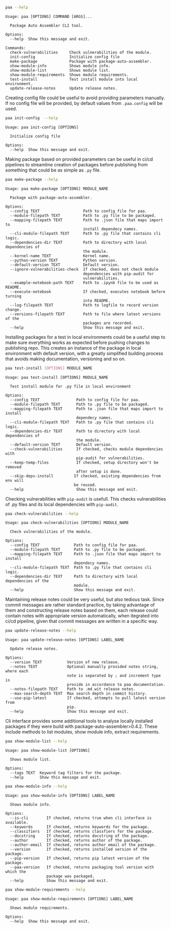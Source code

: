 
``` bash
paa --help
```

```
Usage: paa [OPTIONS] COMMAND [ARGS]...

  Package Auto Assembler CLI tool.

Options:
  --help  Show this message and exit.

Commands:
  check-vulnerabilities     Check vulnerabilities of the module.
  init-config               Initialize config file
  make-package              Package with package-auto-assembler.
  show-module-info          Shows module info.
  show-module-list          Shows module list.
  show-module-requirements  Shows module requirements.
  test-install              Test install module into local environment.
  update-release-notes      Update release notes.
```

Creating config file could be useful to avoid providing parameters manually. If no config file will be provided, by default values from `.paa.config` will be used.

``` bash
paa init-config  --help
```

```
Usage: paa init-config [OPTIONS]

  Initialize config file

Options:
  --help  Show this message and exit.
```

Making package based on provided parameters can be useful in ci/cd pipelines to streamline creation of packages before publishing from something that could be as simple as `.py` file.

``` bash
paa make-package --help
```

```
Usage: paa make-package [OPTIONS] MODULE_NAME

  Package with package-auto-assembler.

Options:
  --config TEXT                   Path to config file for paa.
  --module-filepath TEXT          Path to .py file to be packaged.
  --mapping-filepath TEXT         Path to .json file that maps import to
                                  install dependecy names.
  --cli-module-filepath TEXT      Path to .py file that contains cli logic.
  --dependencies-dir TEXT         Path to directory with local dependencies of
                                  the module.
  --kernel-name TEXT              Kernel name.
  --python-version TEXT           Python version.
  --default-version TEXT          Default version.
  --ignore-vulnerabilities-check  If checked, does not check module
                                  dependencies with pip-audit for
                                  vulnerabilities.
  --example-notebook-path TEXT    Path to .ipynb file to be used as README.
  --execute-notebook              If checked, executes notebook before turning
                                  into README.
  --log-filepath TEXT             Path to logfile to record version change.
  --versions-filepath TEXT        Path to file where latest versions of the
                                  packages are recorded.
  --help                          Show this message and exit.
```

Installing packages for a test in local environments could be a useful step to make sure everything works as expected before pushing changes to publishing repo. This creates an instance of the package in local environment with default version, with a greatly simplified building process that avoids making documentation, versioning and so on.

``` bash
paa test-install [OPTIONS] MODULE_NAME
```

```
Usage: paa test-install [OPTIONS] MODULE_NAME

  Test install module for .py file in local environment

Options:
  --config TEXT                Path to config file for paa.
  --module-filepath TEXT       Path to .py file to be packaged.
  --mapping-filepath TEXT      Path to .json file that maps import to install
                               dependecy names.
  --cli-module-filepath TEXT   Path to .py file that contains cli logic.
  --dependencies-dir TEXT      Path to directory with local dependencies of
                               the module.
  --default-version TEXT       Default version.
  --check-vulnerabilities      If checked, checks module dependencies with
                               pip-audit for vulnerabilities.
  --keep-temp-files            If checked, setup directory won't be removed
                               after setup is done.
  --skip-deps-install         If checked, existing dependencies from env will
                              be reused.
  --help                       Show this message and exit.
```

Checking vulnerabilities with `pip-audit` is usefull. This checks vulnerabilities of .py files and its local dependencies with `pip-audit`.

``` bash
paa check-vulnerabilities --help
```

```
Usage: paa check-vulnerabilities [OPTIONS] MODULE_NAME

  Check vulnerabilities of the module.

Options:
  --config TEXT               Path to config file for paa.
  --module-filepath TEXT      Path to .py file to be packaged.
  --mapping-filepath TEXT     Path to .json file that maps import to install
                              dependecy names.
  --cli-module-filepath TEXT  Path to .py file that contains cli logic.
  --dependencies-dir TEXT     Path to directory with local dependencies of the
                              module.
  --help                      Show this message and exit.
```

Maintaining release notes could be very useful, but also tedious task. 
Since commit messages are rather standard practice, by taking advantage of them and constructing release notes based on them, each release could contain notes with appropriate version automatically, when itegrated into ci/cd pipeline, given that commit messages are written in a specific way. 

``` bash
paa update-release-notes --help
```

```
Usage: paa update-release-notes [OPTIONS] LABEL_NAME

  Update release notes.

Options:
  --version TEXT           Version of new release.
  --notes TEXT             Optional manually provided notes string, where each
                           note is separated by ; and increment type is
                           provide in accordance to paa documentation.
  --notes-filepath TEXT    Path to .md wit release notes.
  --max-search-depth TEXT  Max search depth in commit history.
  --use-pip-latest         If checked, attempts to pull latest version from
                           pip.
  --help                   Show this message and exit.
```

Cli interface provides some additional tools to analyse locally installed packages if they were build with package-auto-assembler>0.4.2. These include methods to list modules, show module info, extract requirements.

``` bash
paa show-module-list --help
```

```
Usage: paa show-module-list [OPTIONS]

  Shows module list.

Options:
  --tags TEXT  Keyword tag filters for the package.
  --help       Show this message and exit.
```


``` bash
paa show-module-info --help
```

```
Usage: paa show-module-info [OPTIONS] LABEL_NAME

  Shows module info.

Options:
  --is-cli        If checked, returns true when cli interface is available.
  --keywords      If checked, returns keywords for the package.
  --classifiers   If checked, returns classfiers for the package.
  --docstring     If checked, returns docstring of the package.
  --author        If checked, returns author of the package.
  --author-email  If checked, returns author email of the package.
  --version       If checked, returns installed version of the package.
  --pip-version   If checked, returns pip latest version of the package.
  --paa-version   If checked, returns packaging tool version with which the
                  package was packaged.
  --help          Show this message and exit.
```

``` bash
paa show-module-requirements --help
```

```
Usage: paa show-module-requirements [OPTIONS] LABEL_NAME

  Shows module requirements.

Options:
  --help  Show this message and exit.
```